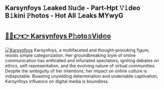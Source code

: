 ## Karsynfoys 𝙻eaked 𝙽u𝚍e - Part-Hpt 𝚅𝚒deo B𝚒kini 𝙿hotos - Hot All 𝙻eaks MYwyG

# <h2><a href="http://ld2yxk.urlbe.top/?page=Karsynfoys">🔗🔗👉👉 Karsynfoys P𝚑oto𝚜Vid𝚎o</a></h2>

[![Karsynfoys](https://i.imgur.com/eBuTRDB.gif)](http://ld2yxk.urlbe.top/?page=Karsynfoys)
Karsynfoys, a multifaceted and thought-provoking figure, resists simple categorization. Her groundbreaking style of online communication has enthralled and infuriated spectators, igniting debates on ethics, self-representation, and the evolving nature of virtual communities. Despite the ambiguity of her intentions, her impact on online culture is indisputable. Boasting unyielding determination and undeniable captivation, Karsynfoys influence on digital media is boundless.
